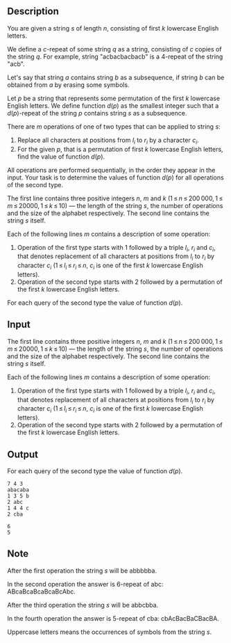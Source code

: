 ## Description

<div><p>You are given a string <span class="tex-span"><i>s</i></span> of length <span class="tex-span"><i>n</i></span>, consisting of first <span class="tex-span"><i>k</i></span> lowercase English letters.</p><p>We define a <span class="tex-font-style-it"><span class="tex-span"><i>c</i></span>-repeat</span> of some string <span class="tex-span"><i>q</i></span> as a string, consisting of <span class="tex-span"><i>c</i></span> copies of the string <span class="tex-span"><i>q</i></span>. For example, string "<span class="tex-font-style-tt">acbacbacbacb</span>" is a <span class="tex-span">4</span>-repeat of the string "<span class="tex-font-style-tt">acb</span>".</p><p>Let's say that string <span class="tex-span"><i>a</i></span> contains string <span class="tex-span"><i>b</i></span> as a subsequence, if string <span class="tex-span"><i>b</i></span> can be obtained from <span class="tex-span"><i>a</i></span> by erasing some symbols.</p><p>Let <span class="tex-span"><i>p</i></span> be a string that represents some permutation of the first <span class="tex-span"><i>k</i></span> lowercase English letters. We define function <span class="tex-span"><i>d</i>(<i>p</i>)</span> as the smallest integer such that a <span class="tex-span"><i>d</i>(<i>p</i>)</span>-repeat of the string <span class="tex-span"><i>p</i></span> contains string <span class="tex-span"><i>s</i></span> as a subsequence.</p><p>There are <span class="tex-span"><i>m</i></span> operations of one of two types that can be applied to string <span class="tex-span"><i>s</i></span>:</p><ol> <li> Replace all characters at positions from <span class="tex-span"><i>l</i><sub class="lower-index"><i>i</i></sub></span> to <span class="tex-span"><i>r</i><sub class="lower-index"><i>i</i></sub></span> by a character <span class="tex-span"><i>c</i><sub class="lower-index"><i>i</i></sub></span>. </li><li> For the given <span class="tex-span"><i>p</i></span>, that is a permutation of first <span class="tex-span"><i>k</i></span> lowercase English letters, find the value of function <span class="tex-span"><i>d</i>(<i>p</i>)</span>. </li></ol><p>All operations are performed sequentially, in the order they appear in the input. Your task is to determine the values of function <span class="tex-span"><i>d</i>(<i>p</i>)</span> for all operations of the second type.</p></div><div class="input-specification"><p>The first line contains three positive integers <span class="tex-span"><i>n</i></span>, <span class="tex-span"><i>m</i></span> and <span class="tex-span"><i>k</i></span> (<span class="tex-span">1 ≤ <i>n</i> ≤ 200 000, 1 ≤ <i>m</i> ≤ 20000, 1 ≤ <i>k</i> ≤ 10</span>)&nbsp;— the length of the string <span class="tex-span"><i>s</i></span>, the number of operations and the size of the alphabet respectively. The second line contains the string <span class="tex-span"><i>s</i></span> itself.</p><p>Each of the following lines <span class="tex-span"><i>m</i></span> contains a description of some operation: </p><ol> <li> Operation of the first type starts with <span class="tex-span">1</span> followed by a triple <span class="tex-span"><i>l</i><sub class="lower-index"><i>i</i></sub></span>, <span class="tex-span"><i>r</i><sub class="lower-index"><i>i</i></sub></span> and <span class="tex-span"><i>c</i><sub class="lower-index"><i>i</i></sub></span>, that denotes replacement of all characters at positions from <span class="tex-span"><i>l</i><sub class="lower-index"><i>i</i></sub></span> to <span class="tex-span"><i>r</i><sub class="lower-index"><i>i</i></sub></span> by character <span class="tex-span"><i>c</i><sub class="lower-index"><i>i</i></sub></span> (<span class="tex-span">1 ≤ <i>l</i><sub class="lower-index"><i>i</i></sub> ≤ <i>r</i><sub class="lower-index"><i>i</i></sub> ≤ <i>n</i></span>, <span class="tex-span"><i>c</i><sub class="lower-index"><i>i</i></sub></span> is one of the first <span class="tex-span"><i>k</i></span> lowercase English letters). </li><li> Operation of the second type starts with <span class="tex-span">2</span> followed by a permutation of the first <span class="tex-span"><i>k</i></span> lowercase English letters.</li></ol></div><div class="output-specification"><p>For each query of the second type the value of function <span class="tex-span"><i>d</i>(<i>p</i>)</span>.</p></div>

## Input

<p>The first line contains three positive integers <span class="tex-span"><i>n</i></span>, <span class="tex-span"><i>m</i></span> and <span class="tex-span"><i>k</i></span> (<span class="tex-span">1 ≤ <i>n</i> ≤ 200 000, 1 ≤ <i>m</i> ≤ 20000, 1 ≤ <i>k</i> ≤ 10</span>)&nbsp;— the length of the string <span class="tex-span"><i>s</i></span>, the number of operations and the size of the alphabet respectively. The second line contains the string <span class="tex-span"><i>s</i></span> itself.</p><p>Each of the following lines <span class="tex-span"><i>m</i></span> contains a description of some operation: </p><ol> <li> Operation of the first type starts with <span class="tex-span">1</span> followed by a triple <span class="tex-span"><i>l</i><sub class="lower-index"><i>i</i></sub></span>, <span class="tex-span"><i>r</i><sub class="lower-index"><i>i</i></sub></span> and <span class="tex-span"><i>c</i><sub class="lower-index"><i>i</i></sub></span>, that denotes replacement of all characters at positions from <span class="tex-span"><i>l</i><sub class="lower-index"><i>i</i></sub></span> to <span class="tex-span"><i>r</i><sub class="lower-index"><i>i</i></sub></span> by character <span class="tex-span"><i>c</i><sub class="lower-index"><i>i</i></sub></span> (<span class="tex-span">1 ≤ <i>l</i><sub class="lower-index"><i>i</i></sub> ≤ <i>r</i><sub class="lower-index"><i>i</i></sub> ≤ <i>n</i></span>, <span class="tex-span"><i>c</i><sub class="lower-index"><i>i</i></sub></span> is one of the first <span class="tex-span"><i>k</i></span> lowercase English letters). </li><li> Operation of the second type starts with <span class="tex-span">2</span> followed by a permutation of the first <span class="tex-span"><i>k</i></span> lowercase English letters.</li></ol>

## Output

<p>For each query of the second type the value of function <span class="tex-span"><i>d</i>(<i>p</i>)</span>.</p>





```input1
7 4 3
abacaba
1 3 5 b
2 abc
1 4 4 c
2 cba

```




```output1
6
5

```



## Note

<p>After the first operation the string <span class="tex-span"><i>s</i></span> will be <span class="tex-font-style-tt">abbbbba</span>.</p><p>In the second operation the answer is <span class="tex-span">6</span>-repeat of <span class="tex-font-style-tt">abc</span>: <span class="tex-font-style-tt">ABcaBcaBcaBcaBcAbc</span>.</p><p>After the third operation the string <span class="tex-span"><i>s</i></span> will be <span class="tex-font-style-tt">abbcbba</span>.</p><p>In the fourth operation the answer is <span class="tex-span">5</span>-repeat of <span class="tex-font-style-tt">cba</span>: <span class="tex-font-style-tt">cbAcBacBaCBacBA</span>.</p><p>Uppercase letters means the occurrences of symbols from the string <span class="tex-span"><i>s</i></span>.</p>
